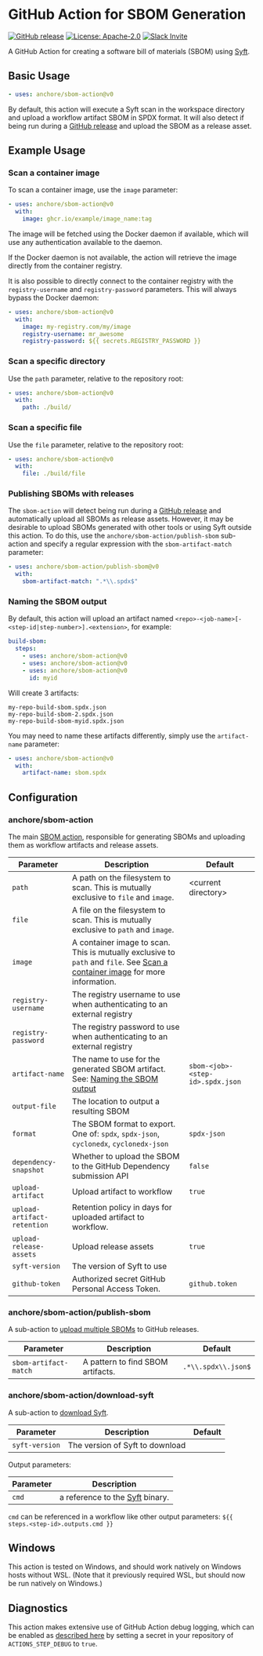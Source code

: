 # GitHub Action for SBOM Generation

[![GitHub release](https://img.shields.io/github/release/anchore/sbom-action.svg)](https://github.com/anchore/sbom-action/releases/latest)
[![License: Apache-2.0](https://img.shields.io/badge/License-Apache%202.0-blue.svg)](https://github.com/anchore/sbom-action/blob/main/LICENSE)
[![Slack Invite](https://img.shields.io/badge/Slack-Join-blue?logo=slack)](https://anchore.com/slack)

A GitHub Action for creating a software bill of materials (SBOM)
using [Syft](https://github.com/anchore/syft).

## Basic Usage

```yaml
- uses: anchore/sbom-action@v0
```

By default, this action will execute a Syft scan in the workspace directory
and upload a workflow artifact SBOM in SPDX format. It will also detect
if being run during a [GitHub release](https://docs.github.com/en/repositories/releasing-projects-on-github/about-releases)
and upload the SBOM as a release asset.

## Example Usage

### Scan a container image

To scan a container image, use the `image` parameter:

```yaml
- uses: anchore/sbom-action@v0
  with:
    image: ghcr.io/example/image_name:tag
```

The image will be fetched using the Docker daemon if available,
which will use any authentication available to the daemon.

If the Docker daemon is not available, the action will retrieve the image
directly from the container registry.

It is also possible to directly connect to the container registry with the
`registry-username` and `registry-password` parameters. This will always bypass the
Docker daemon:

```yaml
- uses: anchore/sbom-action@v0
  with:
    image: my-registry.com/my/image
    registry-username: mr_awesome
    registry-password: ${{ secrets.REGISTRY_PASSWORD }}
```

### Scan a specific directory

Use the `path` parameter, relative to the repository root:

```yaml
- uses: anchore/sbom-action@v0
  with:
    path: ./build/
```

### Scan a specific file

Use the `file` parameter, relative to the repository root:

```yaml
- uses: anchore/sbom-action@v0
  with:
    file: ./build/file
```

### Publishing SBOMs with releases

The `sbom-action` will detect being run during a
[GitHub release](https://docs.github.com/en/repositories/releasing-projects-on-github/about-releases)
and automatically upload all SBOMs as release assets. However,
it may be desirable to upload SBOMs generated with other tools or using Syft
outside this action. To do this, use the `anchore/sbom-action/publish-sbom` sub-action
and specify a regular expression with the `sbom-artifact-match`
parameter:

```yaml
- uses: anchore/sbom-action/publish-sbom@v0
  with:
    sbom-artifact-match: ".*\\.spdx$"
```

### Naming the SBOM output

By default, this action will upload an artifact named
`<repo>-<job-name>[-<step-id|step-number>].<extension>`, for
example:

```yaml
build-sbom:
  steps:
    - uses: anchore/sbom-action@v0
    - uses: anchore/sbom-action@v0
    - uses: anchore/sbom-action@v0
      id: myid
```

Will create 3 artifacts:

```text
my-repo-build-sbom.spdx.json
my-repo-build-sbom-2.spdx.json
my-repo-build-sbom-myid.spdx.json
```

You may need to name these artifacts differently, simply
use the `artifact-name` parameter:

```yaml
- uses: anchore/sbom-action@v0
  with:
    artifact-name: sbom.spdx
```

## Configuration

### anchore/sbom-action

The main [SBOM action](action.yml), responsible for generating SBOMs
and uploading them as workflow artifacts and release assets.

| Parameter                   | Description                                                                                                                                             | Default                          |
| --------------------------- | ------------------------------------------------------------------------------------------------------------------------------------------------------- | -------------------------------- |
| `path`                      | A path on the filesystem to scan. This is mutually exclusive to `file` and `image`.                                                                     | \<current directory>             |
| `file`                      | A file on the filesystem to scan. This is mutually exclusive to `path` and `image`.                                                                     |                                  |
| `image`                     | A container image to scan. This is mutually exclusive to `path` and `file`. See [Scan a container image](#scan-a-container-image) for more information. |                                  |
| `registry-username`         | The registry username to use when authenticating to an external registry                                                                                |                                  |
| `registry-password`         | The registry password to use when authenticating to an external registry                                                                                |                                  |
| `artifact-name`             | The name to use for the generated SBOM artifact. See: [Naming the SBOM output](#naming-the-sbom-output)                                                 | `sbom-<job>-<step-id>.spdx.json` |
| `output-file`               | The location to output a resulting SBOM                                                                                                                 |                                  |
| `format`                    | The SBOM format to export. One of: `spdx`, `spdx-json`, `cyclonedx`, `cyclonedx-json`                                                                   | `spdx-json`                      |
| `dependency-snapshot`       | Whether to upload the SBOM to the GitHub Dependency submission API                                                                                      | `false`                          |
| `upload-artifact`           | Upload artifact to workflow                                                                                                                             | `true`                           |
| `upload-artifact-retention` | Retention policy in days for uploaded artifact to workflow.                                                                                             |                                  |
| `upload-release-assets`     | Upload release assets                                                                                                                                   | `true`                           |
| `syft-version`              | The version of Syft to use                                                                                                                              |                                  |
| `github-token`              | Authorized secret GitHub Personal Access Token.                                                                                                         | `github.token`                   |

### anchore/sbom-action/publish-sbom

A sub-action to [upload multiple SBOMs](publish-sbom/action.yml) to GitHub releases.

| Parameter             | Description                       | Default             |
| --------------------- | --------------------------------- | ------------------- |
| `sbom-artifact-match` | A pattern to find SBOM artifacts. | `.*\\.spdx\\.json$` |

### anchore/sbom-action/download-syft

A sub-action to [download Syft](download-syft/action.yml).

| Parameter      | Description                     | Default |
| -------------- | ------------------------------- | ------- |
| `syft-version` | The version of Syft to download |         |

Output parameters:

| Parameter | Description                                                        |
| --------- | ------------------------------------------------------------------ |
| `cmd`     | a reference to the [Syft](https://github.com/anchore/syft) binary. |

`cmd` can be referenced in a workflow like other output parameters:
`${{ steps.<step-id>.outputs.cmd }}`

## Windows

This action is tested on Windows, and should work natively on Windows hosts
without WSL. (Note that it previously required WSL, but should now be run
natively on Windows.)

## Diagnostics

This action makes extensive use of GitHub Action debug logging,
which can be enabled as [described here](https://github.com/actions/toolkit/blob/master/docs/action-debugging.md)
by setting a secret in your repository of `ACTIONS_STEP_DEBUG` to `true`.

